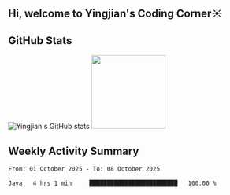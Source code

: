 ## Hi, welcome to Yingjian's Coding Corner☀️

## GitHub Stats
![Yingjian's GitHub stats](https://github-readme-stats.vercel.app/api?username=BigBigBai&show_icons=true&hide=stars,issues&hide_border=true&theme=merko&bg_color=00000000)
<img height="150em" src="https://github-readme-stats.vercel.app/api/top-langs/?username=BigBigBai&layout=compact&hide_border=true&theme=merko&bg_color=00000000"/>

## Weekly Activity Summary

<!--START_SECTION:waka-->

```txt
From: 01 October 2025 - To: 08 October 2025

Java   4 hrs 1 min     █████████████████████████   100.00 %
```

<!--END_SECTION:waka-->


